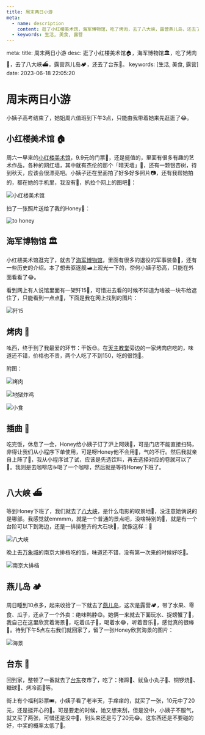 ```yaml
---
title: 周末两日小游
meta:
  - name: description
    content: 逛了小红楼美术馆，海军博物馆，吃了烤肉，去了八大峡，露营燕儿岛，还去了台东。
  - keywords: 生活, 美食, 露营
---
```


<route lang="yaml">
meta:
  title: 周末两日小游
  desc: 逛了小红楼美术馆🏠，海军博物馆🏛️，吃了烤肉🍖，去了八大峡⛴️，露营燕儿岛🏕️，还去了台东🌃。
  keywords: [生活, 美食, 露营]
  date: 2023-06-18 22:05:20
</route>

# 周末两日小游

小姨子高考结束了，她姐周六值班到下午3点，只能由我带着她来先逛逛了😂。

## 小红楼美术馆 🏠

周六一早来的[小红楼美术馆](https://surl.amap.com/L4GpJ9QcSl)，9.9元的门票🎫，还是挺值的，里面有很多有趣的艺术作品，各种的网红墙，其中就有杰伦的那个「晴天墙」🤩，还有一颗银杏树，待到秋天，应该会很漂亮吧。小姨子还在里面拍了好多好多照片📷，还有我帮她拍的，都在她的手机里，我没有🤪，扒拉个网上的图吧🤣：

![小红楼美术馆](./images/0.png)

拍了一张照片送给了我的Honey🥹：

![to honey](./images/1.png)

## 海军博物馆 🏛️

小红楼美术馆逛完了，就去了[海军博物馆](https://surl.amap.com/106F4EiF4MO)，里面有很多的退役的军事装备🔱，还有一些历史的介绍。本了想去驱逐舰🛥️上观光一下的，奈何小姨子恐高，只能在外面看看了😂。

看到网上有人说馆里面有一架歼15🚀，可惜进去看的时候不知道为啥被一块布给遮住了，只能看到一点点🤔，下面是我在网上找到的图片：

![歼15](./images/2.png)

## 烤肉 🍖

吆西，终于到了我最爱的环节：干饭😍。在[天主教堂](https://surl.amap.com/5q2L6mSDcWJ)旁边的一家烤肉店吃的，味道还不错，价格也不贵，两个人吃了不到150，吃的很饱🤤。

附图：

![烤肉](./images/3.png)

![地狱炸鸡](./images/4.png)

![小食](./images/5.png)

## 插曲 🙈

吃完饭，休息了一会，Honey给小姨子订了沪上阿姨🥤，可是门店不能直接扫码，非得让我们从小程序下单使用，可是呀Honey他不会用🫣，气的不行。然后我就亲自上阵了🤗，我从小程序试了试，应该是先选饮料，再去选择对应的卷就可以了🙊。我则是去咖啡店☕️喝了一个咖啡，然后就是等待Honey下班了。

## 八大峡 ⛴️

等到Honey下班了，我们就去了[八大峡](https://surl.amap.com/1bHpbx8fa1w)，是什么电影的取景地🧐，没注意她俩说的是哪部。我感觉就emmmm，就是一个普通的景点吧，没啥特别的🫣，就是有一个台阶可以下到海边，还是一排排整齐的大石块🤪，就像这样：🎹

![八大峡](./images/6.png)

晚上去[万象城](https://surl.amap.com/1J1PpBFzgiO)的南京大排档吃的饭，味道还不错，没有第一次来的时候好吃😬。

![南京大排档](./images/7.png)

## 燕儿岛 🏕️

周日睡到10点多，起来收拾了一下就去了[燕儿岛](https://surl.amap.com/4vfYusig2oB)，这次是露营🏕️，带了水果、零食、瓜子，还点了一个外卖：绝味鸭脖😋。她俩一来就去下面玩水、捉螃蟹了🦀，我自己在这里欣赏着海景🌊，吃着瓜子🥜，喝着水😂，听着音乐🎵，感觉真的很棒🤩。待到下午5点左右我们就回家了，留了一张Honey欣赏海景的图片：

![海景](./images/8.png)

## 台东 🌃

回到家，整顿了一番就去了[台东](https://surl.amap.com/QlkmaS1t37U)夜市了，吃了：猪蹄🍗、鱿鱼小丸子🦑、铜锣烧🥞、糖球🍡、烤冷面🍜等。

街上有个福利彩票🎟️，小姨子看了老半天，手痒痒的，就买了一张，10元中了20元，还是挺开心的🤣。可是要走的时候，她又想来刮，但是没中，小姨子不服气，就又买了两张，可惜还是没中🤣，到头来还是亏了20元😂。这东西还是不要碰的好，中奖的概率太低了🤪。
